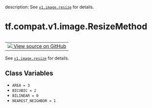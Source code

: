 description: See <a href="../../../../tf/compat/v1/image/resize.md"><code>v1.image.resize</code></a> for details.

<div itemscope itemtype="http://developers.google.com/ReferenceObject">
<meta itemprop="name" content="tf.compat.v1.image.ResizeMethod" />
<meta itemprop="path" content="Stable" />
<meta itemprop="property" content="AREA"/>
<meta itemprop="property" content="BICUBIC"/>
<meta itemprop="property" content="BILINEAR"/>
<meta itemprop="property" content="NEAREST_NEIGHBOR"/>
</div>

# tf.compat.v1.image.ResizeMethod

<!-- Insert buttons and diff -->

<table class="tfo-notebook-buttons tfo-api nocontent" align="left">
<td>
  <a target="_blank" href="https://github.com/tensorflow/tensorflow/blob/r2.4/tensorflow/python/ops/image_ops_impl.py#L1286-L1291">
    <img src="https://www.tensorflow.org/images/GitHub-Mark-32px.png" />
    View source on GitHub
  </a>
</td>
</table>



See <a href="../../../../tf/compat/v1/image/resize.md"><code>v1.image.resize</code></a> for details.

<!-- Placeholder for "Used in" -->


## Class Variables

* `AREA = 3` <a id="AREA"></a>
* `BICUBIC = 2` <a id="BICUBIC"></a>
* `BILINEAR = 0` <a id="BILINEAR"></a>
* `NEAREST_NEIGHBOR = 1` <a id="NEAREST_NEIGHBOR"></a>
